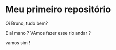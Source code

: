 # Meu primeiro repositório


Oi Bruno, tudo bem?

E aí mano ? VAmos fazer esse rio andar ?

vamos sim !
